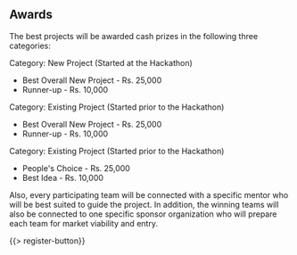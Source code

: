﻿## <i class="icon fa-trophy"></i> Awards

The best projects will be awarded cash prizes in the following three categories:

Category: New Project (Started at the Hackathon)
* <i class="icon fa-trophy"></i> Best Overall New Project - Rs. 25,000
* <i class="icon fa-trophy"></i> Runner-up - Rs. 10,000

Category: Existing Project (Started prior to the Hackathon)
* <i class="icon fa-trophy"></i> Best Overall New Project - Rs. 25,000
* <i class="icon fa-trophy"></i> Runner-up - Rs. 10,000

Category: Existing Project (Started prior to the Hackathon)
* <i class="icon fa-trophy"></i> People's Choice - Rs. 25,000
* <i class="icon fa-trophy"></i> Best Idea - Rs. 10,000

Also, every participating team will be connected with a specific mentor who will be best suited to guide the project. In addition, the winning teams will also be connected to one specific sponsor organization who will prepare each team for market viability and entry.

{{> register-button}}
